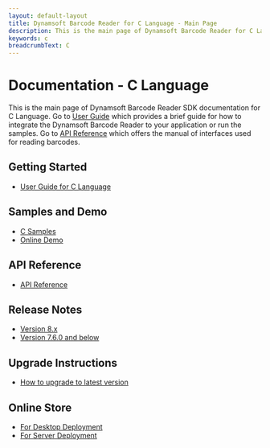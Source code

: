 ```yaml
---
layout: default-layout
title: Dynamsoft Barcode Reader for C Language - Main Page
description: This is the main page of Dynamsoft Barcode Reader for C Language.
keywords: c
breadcrumbText: C
---
```


# Documentation - C Language

This is the main page of Dynamsoft Barcode Reader SDK documentation for C Language. Go to [User Guide](#getting-started) which provides a brief guide for how to integrate the Dynamsoft Barcode Reader to your application or run the samples. Go to [API Reference](#api-reference) which offers the manual of interfaces used for reading barcodes.



## Getting Started
- [User Guide for C Language](user-guide.md)

## Samples and Demo

- <a href="https://github.com/Dynamsoft/barcode-reader-c-cpp-samples" target="_blank">C Samples</a>
- <a href="https://demo.dynamsoft.com/barcode-reader/" target="_blank">Online Demo</a>

## API Reference
- [API Reference](api-reference/index.md)

## Release Notes
- [Version 8.x](release-notes/c-8.md)
- [Version 7.6.0 and below](release-notes/c-7.md)

## Upgrade Instructions
- [How to upgrade to latest version](upgrade-instruction.md)

## Online Store

- <a href="https://www.dynamsoft.com/store/dynamsoft-barcode-reader/#desktop" target="_blank">For Desktop Deployment</a>
- <a href="https://www.dynamsoft.com/store/dynamsoft-barcode-reader/#server" target="_blank">For Server Deployment</a>

